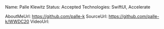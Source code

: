 Name: Palle Klewitz
Status: Accepted
Technologies: SwiftUI, Accelerate

AboutMeUrl: https://github.com/palle-k
SourceUrl: https://github.com/palle-k/WWDC20
VideoUrl: 

<!---
EXAMPLE
Name: John Appleseed
Status: Submitted <or> Winner <or> Distinguished <or> Rejected
Technologies: SwiftUI, RealityKit, CoreGraphic

AboutMeUrl: https://linkedin.com/in/johnappleseed
SourceUrl: https://github.com/johnappleseed/wwdc2025
VideoUrl: https://youtu.be/ABCDE123456
-->

